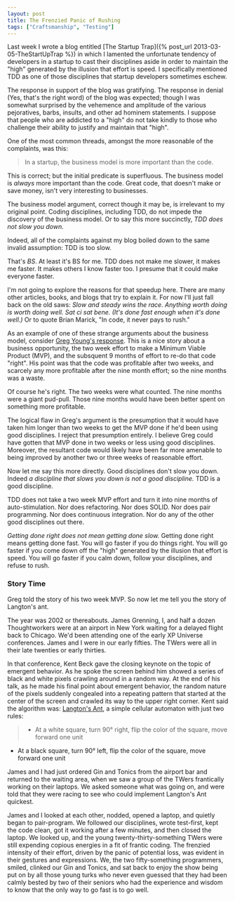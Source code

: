 ```yaml
---
layout: post
title: The Frenzied Panic of Rushing
tags: ["Craftsmanship", "Testing"]
---
```

<meta http-equiv="refresh" content="3; url=http://blog.8thlight.com/uncle-bob/2013/03/11/TheFrenziedPanicOfRushing.html" />
Last week I wrote a blog entitled [The Startup Trap]({% post_url 2013-03-05-TheStartUpTrap %}) in which I lamented the unfortunate tendency of developers in a startup to cast their disciplines aside in order to maintain the "high" generated by the illusion that effort is speed.  I specifically mentioned TDD as one of those disciplines that startup developers sometimes eschew.

The response in support of the blog was gratifying.  The response in denial (Yes, that's the right word) of the blog was expected; though I was somewhat surprised by the vehemence and amplitude of the various pejoratives, barbs, insults, and other ad hominem statements.  I suppose that people who are addicted to a "high" do not take kindly to those who challenge their ability to justify and maintain that "high". 

One of the most common threads, amongst the more reasonable of the complaints, was this:  

>In a startup, the business model is more important than the code.

This is correct;  but the initial predicate is superfluous.  The business model is _always_ more important than the code.  Great code, that doesn't make or save money, isn't very interesting to businesses.

The business model argument, correct though it may be, is irrelevant to my original point.  Coding disciplines, including TDD, do not impede the discovery of the business model.  Or to say this more succinctly, _TDD does not slow you down._

Indeed, all of the complaints against my blog boiled down to the same invalid assumption: TDD is too slow.  

That's _BS_.  At least it's BS for me.  TDD does not make me slower, it makes me faster.  It makes others I know faster too.  I presume that it could make everyone faster.  

I'm not going to explore the reasons for that speedup here.  There are many other articles, books, and blogs that try to explain it.  For now I'll just fall back on the old saws: _Slow and steady wins the race._ _Anything worth doing is worth doing well._ _Sat ci sat bene. (It's done fast enough when it's done well.)_  Or to quote Brian Marick, "In code, it never pays to rush."

As an example of one of these strange arguments about the business model, consider [Greg Young's response](http://codebetter.com/gregyoung/2013/03/06/startups-and-tdd/).  This is a nice story about a business opportunity, the two week effort to make a Minimum Viable Product (MVP), and the subsquent 9 months of effort to re-do that code "right".  His point was that the code was profitable after two weeks, and scarcely any more profitable after the nine month effort; so the nine months was a waste.  

Of course he's right.  The two weeks were what counted.  The nine months were a giant pud-pull.  Those nine months would have been better spent on something more profitable.  

The logical flaw in Greg's argument is the presumption that it would have taken him longer than two weeks to get the MVP done if he'd been using good disciplines.  I reject that presumption entirely.  I believe Greg could have gotten that MVP done in two weeks or less using good disciplines.  Moreover, the resultant code would likely have been far more amenable to being improved by another two or three weeks of reasonable effort.  

Now let me say this more directly.  Good disciplines don't slow you down.  Indeed _a discipline that slows you down is not a good discipline._  TDD is a good discipline.

TDD does not take a two week MVP effort and turn it into nine months of auto-stimulation.  Nor does refactoring.  Nor does SOLID.  Nor does pair programming.  Nor does continuous integration.  Nor do any of the other good disciplines out there. 

_Getting done right does not mean getting done slow._  Getting done right means getting done fast.  You will go faster if you do things right.  You will go faster if you come down off the "high" generated by the illusion that effort is speed.  You will go faster if you calm down, follow your disciplines, and refuse to rush.

### Story Time

Greg told the story of his two week MVP.  So now let me tell you the story of Langton's ant.

The year was 2002 or thereabouts.  James Grenning, I, and half a dozen Thoughtworkers were at an airport in New York waiting for a delayed flight back to Chicago.  We'd been attending one of the early XP Universe conferences.  James and I were in our early fifties.  The TWers were all in their late twenties or early thirties.

In that conference, Kent Beck gave the closing keynote on the topic of emergent behavior.  As he spoke the screen behind him showed a series of black and white pixels crawling around in a random way.  At the end of his talk, as he made his final point about emergent behavior, the random nature of the pixels suddenly congealed into a repeating pattern that started at the center of the screen and crawled its way to the upper right corner.  Kent said the algorithm was:  [Langton's Ant](http://en.wikipedia.org/wiki/Langton's_ant), a simple cellular automaton with just two rules:

> *  At a white square, turn 90° right, flip the color of the square, move forward one unit
 * At a black square, turn 90° left, flip the color of the square, move forward one unit

James and I had just ordered Gin and Tonics from the airport bar and returned to the waiting area, when we saw a group of the TWers frantically working on their laptops.  We asked someone what was going on, and were told that they were racing to see who could implement Langton's Ant quickest.  

James and I looked at each other, nodded, opened a laptop, and quietly began to pair-program. We followed our disciplines, wrote test-first, kept the code clean, got it working after a few minutes, and then closed the laptop.  We looked up, and the young twenty-thirty-something TWers were still expending copious energies in a fit of frantic coding. The frenzied intensity of their effort, driven by the panic of potential loss, was evident in their gestures and expressions. We, the two fifty-something programmers, smiled, clinked our Gin and Tonics, and sat back to enjoy the show being put on by all those young turks who never even guessed that they had been calmly bested by two of their seniors who had the experience and wisdom to know that the only way to go fast is to go well.













